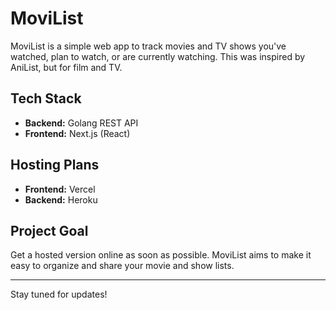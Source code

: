 # MoviList 

MoviList is a simple web app to track movies and TV shows you've watched, plan to watch, or are currently watching. This was inspired by AniList, but for film and TV.

## Tech Stack

- **Backend:** Golang REST API
- **Frontend:** Next.js (React)

## Hosting Plans

- **Frontend:** Vercel
- **Backend:** Heroku

## Project Goal

Get a hosted version online as soon as possible. MoviList aims to make it easy to organize and share your movie and show lists.

---

Stay tuned for updates!